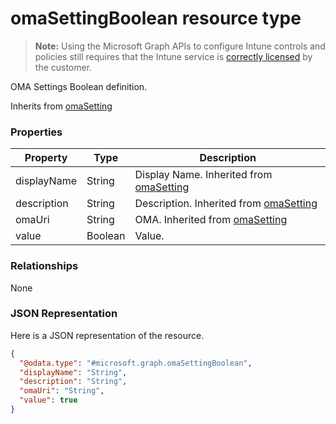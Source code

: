 ﻿# omaSettingBoolean resource type

> **Note:** Using the Microsoft Graph APIs to configure Intune controls and policies still requires that the Intune service is [correctly licensed](https://go.microsoft.com/fwlink/?linkid=839381) by the customer.

OMA Settings Boolean definition.

Inherits from [omaSetting](../resources/intune_deviceconfig_omasetting.md)

### Properties
|Property|Type|Description|
|---|---|---|
|displayName|String|Display Name. Inherited from [omaSetting](../resources/intune_deviceconfig_omasetting.md)|
|description|String|Description. Inherited from [omaSetting](../resources/intune_deviceconfig_omasetting.md)|
|omaUri|String|OMA. Inherited from [omaSetting](../resources/intune_deviceconfig_omasetting.md)|
|value|Boolean|Value.|

### Relationships
None
### JSON Representation
Here is a JSON representation of the resource.
<!-- {
  "blockType": "resource",
  "keyProperty": "id",
  "@odata.type": "microsoft.graph.omaSettingBoolean"
}
-->
```json
{
  "@odata.type": "#microsoft.graph.omaSettingBoolean",
  "displayName": "String",
  "description": "String",
  "omaUri": "String",
  "value": true
}
```



